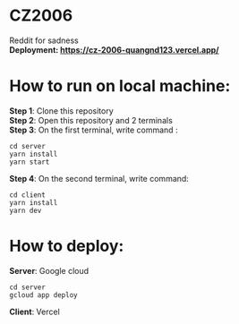 # CZ2006
Reddit for sadness<br />
**Deployment: https://cz-2006-quangnd123.vercel.app/**
# How to run on local machine:
**Step 1**: Clone this repository <br />
**Step 2**: Open this repository and 2 terminals <br />
**Step 3**: On the first terminal, write command : <br />
   ```
   cd server
   yarn install
   yarn start
   ```
**Step 4**: On the second terminal, write command:<br />
   ```
   cd client
   yarn install
   yarn dev
   ```
# How to deploy:
   **Server**: Google cloud <br />
   ```
   cd server
   gcloud app deploy
   ```
   **Client**: Vercel <br />
